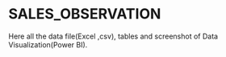 # SALES_OBSERVATION
Here all the data file(Excel ,csv), tables and screenshot of Data Visualization(Power BI).

